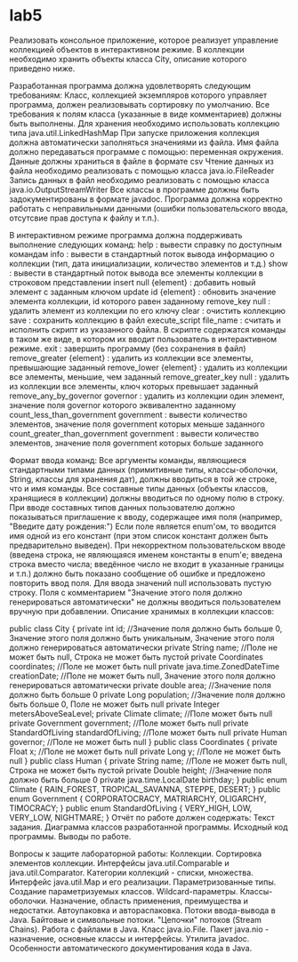 # lab5
Реализовать консольное приложение, которое реализует управление коллекцией объектов в интерактивном режиме. В коллекции необходимо хранить объекты класса City, описание которого приведено ниже.

Разработанная программа должна удовлетворять следующим требованиям:
    Класс, коллекцией экземпляров которого управляет программа, должен реализовывать сортировку по умолчанию.
    Все требования к полям класса (указанные в виде комментариев) должны быть выполнены.
    Для хранения необходимо использовать коллекцию типа java.util.LinkedHashMap
    При запуске приложения коллекция должна автоматически заполняться значениями из файла.
    Имя файла должно передаваться программе с помощью: переменная окружения.
    Данные должны храниться в файле в формате csv
    Чтение данных из файла необходимо реализовать с помощью класса java.io.FileReader
    Запись данных в файл необходимо реализовать с помощью класса java.io.OutputStreamWriter
    Все классы в программе должны быть задокументированы в формате javadoc.
    Программа должна корректно работать с неправильными данными (ошибки пользовательского ввода, отсутсвие прав доступа к файлу и т.п.).

В интерактивном режиме программа должна поддерживать выполнение следующих команд:
    help : вывести справку по доступным командам
    info : вывести в стандартный поток вывода информацию о коллекции (тип, дата инициализации, количество элементов и т.д.)
    show : вывести в стандартный поток вывода все элементы коллекции в строковом представлении
    insert null {element} : добавить новый элемент с заданным ключом
    update id {element} : обновить значение элемента коллекции, id которого равен заданному
    remove_key null : удалить элемент из коллекции по его ключу
    clear : очистить коллекцию
    save : сохранить коллекцию в файл
    execute_script file_name : считать и исполнить скрипт из указанного файла. В скрипте содержатся команды в таком же виде, в котором их вводит пользователь в интерактивном режиме.
    exit : завершить программу (без сохранения в файл)
    remove_greater {element} : удалить из коллекции все элементы, превышающие заданный
    remove_lower {element} : удалить из коллекции все элементы, меньшие, чем заданный
    remove_greater_key null : удалить из коллекции все элементы, ключ которых превышает заданный
    remove_any_by_governor governor : удалить из коллекции один элемент, значение поля governor которого эквивалентно заданному
    count_less_than_government government : вывести количество элементов, значение поля government которых меньше заданного
    count_greater_than_government government : вывести количество элементов, значение поля government которых больше заданного

Формат ввода команд:
    Все аргументы команды, являющиеся стандартными типами данных (примитивные типы, классы-оболочки, String, классы для хранения дат), должны вводиться в той же строке, что и имя команды.
    Все составные типы данных (объекты классов, хранящиеся в коллекции) должны вводиться по одному полю в строку.
    При вводе составных типов данных пользователю должно показываться приглашение к вводу, содержащее имя поля (например, "Введите дату рождения:")
    Если поле является enum'ом, то вводится имя одной из его констант (при этом список констант должен быть предварительно выведен).
    При некорректном пользовательском вводе (введена строка, не являющаяся именем константы в enum'е; введена строка вместо числа; введённое число не входит в указанные границы и т.п.) должно быть показано сообщение об ошибке и предложено повторить ввод поля.
    Для ввода значений null использовать пустую строку.
    Поля с комментарием "Значение этого поля должно генерироваться автоматически" не должны вводиться пользователем вручную при добавлении.
    Описание хранимых в коллекции классов:

public class City {
    private int id; //Значение поля должно быть больше 0, Значение этого поля должно быть уникальным, Значение этого поля должно генерироваться автоматически
    private String name; //Поле не может быть null, Строка не может быть пустой
    private Coordinates coordinates; //Поле не может быть null
    private java.time.ZonedDateTime creationDate; //Поле не может быть null, Значение этого поля должно генерироваться автоматически
    private double area; //Значение поля должно быть больше 0
    private Long population; //Значение поля должно быть больше 0, Поле не может быть null
    private Integer metersAboveSeaLevel;
    private Climate climate; //Поле может быть null
    private Government government; //Поле может быть null
    private StandardOfLiving standardOfLiving; //Поле может быть null
    private Human governor; //Поле не может быть null
}
public class Coordinates {
    private Float x; //Поле не может быть null
    private Long y; //Поле не может быть null
}
public class Human {
    private String name; //Поле не может быть null, Строка не может быть пустой
    private Double height; //Значение поля должно быть больше 0
    private java.time.LocalDate birthday;
}
public enum Climate {
    RAIN_FOREST,
    TROPICAL_SAVANNA,
    STEPPE,
    DESERT;
}
public enum Government {
    CORPORATOCRACY,
    MATRIARCHY,
    OLIGARCHY,
    TIMOCRACY;
}
public enum StandardOfLiving {
    VERY_HIGH,
    LOW,
    VERY_LOW,
    NIGHTMARE;
}
Отчёт по работе должен содержать:
    Текст задания.
    Диаграмма классов разработанной программы.
    Исходный код программы.
    Выводы по работе.

Вопросы к защите лабораторной работы:
    Коллекции. Сортировка элементов коллекции. Интерфейсы java.util.Comparable и java.util.Comparator.
    Категории коллекций - списки, множества. Интерфейс java.util.Map и его реализации.
    Параметризованные типы. Создание параметризуемых классов. Wildcard-параметры.
    Классы-оболочки. Назначение, область применения, преимущества и недостатки. Автоупаковка и автораспаковка.
    Потоки ввода-вывода в Java. Байтовые и символьные потоки. "Цепочки" потоков (Stream Chains).
    Работа с файлами в Java. Класс java.io.File.
    Пакет java.nio - назначение, основные классы и интерфейсы.
    Утилита javadoc. Особенности автоматического документирования кода в Java.
